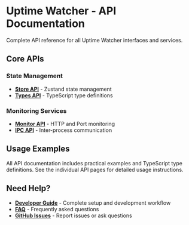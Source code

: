 # Uptime Watcher - API Documentation

Complete API reference for all Uptime Watcher interfaces and services.

## Core APIs

### State Management

- **[Store API](store-api)** - Zustand state management
- **[Types API](types-api)** - TypeScript type definitions

### Monitoring Services  

- **[Monitor API](monitor-api)** - HTTP and Port monitoring
- **[IPC API](ipc-api)** - Inter-process communication

## Usage Examples

All API documentation includes practical examples and TypeScript type definitions. See the individual API pages for detailed usage instructions.

## Need Help?

- **[Developer Guide](../guides/Developer-Guide)** - Complete setup and development workflow
- **[FAQ](../guides/FAQ)** - Frequently asked questions
- **[GitHub Issues](https://github.com/Nick2bad4u/Uptime-Watcher/issues)** - Report issues or ask questions

